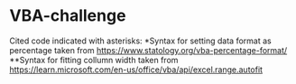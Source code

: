 # VBA-challenge
Cited code indicated with asterisks:
*Syntax for setting data format as percentage taken from https://www.statology.org/vba-percentage-format/
**Syntax for fitting collumn width taken from https://learn.microsoft.com/en-us/office/vba/api/excel.range.autofit
